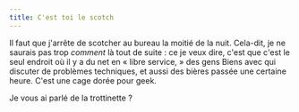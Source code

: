 ```yaml
---
title: C'est toi le scotch
---
```


Il faut que j'arrête de scotcher au bureau la moitié de la nuit. Cela-dit, je
ne saurais pas trop _comment_ là tout de suite : ce je veux dire, c'est que
c'est le seul endroit où il y a du net en « libre service, » des gens Biens
avec qui discuter de problèmes techniques, et aussi des bières passée une
certaine heure. C'est une cage dorée pour geek.

Je vous ai parlé de la trottinette ?


